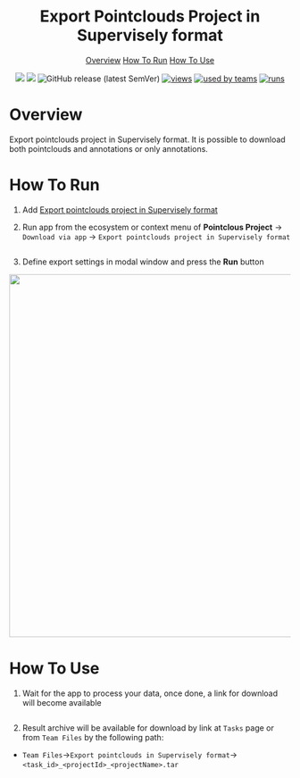 <div align="center" markdown>
<img src="">

# Export Pointclouds Project in Supervisely format

<p align="center">
  <a href="#Overview">Overview</a>
  <a href="#How-To-Run">How To Run</a>
  <a href="#How-To-Use">How To Use</a>
</p>


[![](https://img.shields.io/badge/supervisely-ecosystem-brightgreen)](https://ecosystem.supervise.ly/apps/supervisely-ecosystem/export-pointclouds-project-in-supervisely-format)
[![](https://img.shields.io/badge/slack-chat-green.svg?logo=slack)](https://supervise.ly/slack)
![GitHub release (latest SemVer)](https://img.shields.io/github/v/release/supervisely-ecosystem/export-pointclouds-project-in-supervisely-format)
[![views](https://app.supervise.ly/public/api/v3/ecosystem.counters?repo=supervisely-ecosystem/export-pointclouds-project-in-supervisely-format&counter=views&label=views)](https://supervise.ly)
[![used by teams](https://app.supervise.ly/public/api/v3/ecosystem.counters?repo=supervisely-ecosystem/export-pointclouds-project-in-supervisely-format&counter=downloads&label=used%20by%20teams)](https://supervise.ly)
[![runs](https://app.supervise.ly/public/api/v3/ecosystem.counters?repo=supervisely-ecosystem/export-pointclouds-project-in-supervisely-format&counter=runs&label=runs&123)](https://supervise.ly)


</div>

# Overview

Export pointclouds project in Supervisely format. It is possible to download both pointclouds and annotations or only annotations.


# How To Run 

1. Add  [Export pointclouds project in Supervisely format](https://ecosystem.supervise.ly/apps/export-pointclouds-project-in-supervisely-format)

2. Run app from the ecosystem or context menu of **Pointclous Project** -> `Download via app` -> `Export pointclouds project in Supervisely format`

<img src=""/>

3. Define export settings in modal window and press the **Run** button

<div align="center" markdown>
<img src="" width="650"/>
</div>

# How To Use 

1. Wait for the app to process your data, once done, a link for download will become available

<img src=""/>

2. Result archive will be available for download by link at `Tasks` page or from `Team Files` by the following path:

* `Team Files`->`Export pointclouds in Supervisely format`->`<task_id>_<projectId>_<projectName>.tar`
<img src=""/>
